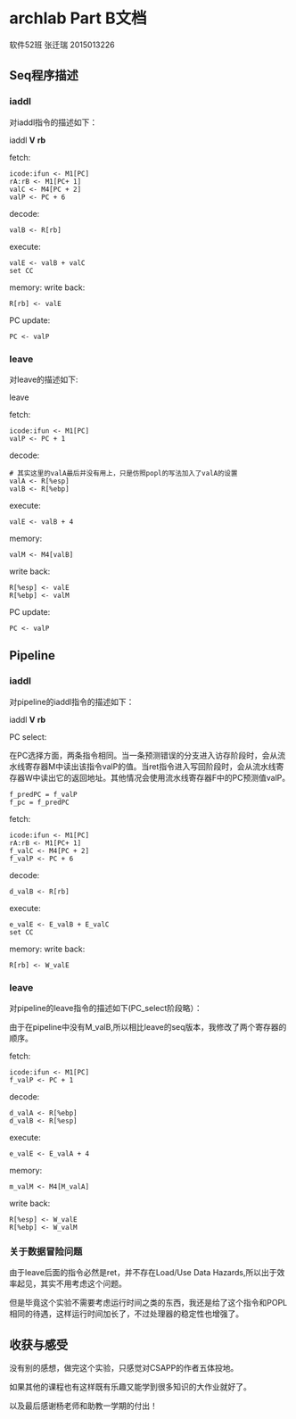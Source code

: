# archlab Part B文档
软件52班 张迁瑞 2015013226
## Seq程序描述
### iaddl
对iaddl指令的描述如下：

iaddl **V** **rb**

fetch:

    icode:ifun <- M1[PC]
    rA:rB <- M1[PC+ 1]
    valC <- M4[PC + 2]
    valP <- PC + 6  

 decode:

    valB <- R[rb]

 execute:

    valE <- valB + valC
    set CC

 memory:
 write back:

    R[rb] <- valE

 PC update:

    PC <- valP

### leave
对leave的描述如下:

leave

 fetch:

    icode:ifun <- M1[PC] 
    valP <- PC + 1

 decode:   

	# 其实这里的valA最后并没有用上，只是仿照popl的写法加入了valA的设置
    valA <- R[%esp]
    valB <- R[%ebp]    

 execute:

    valE <- valB + 4

 memory:

    valM <- M4[valB]

 write back:

    R[%esp] <- valE
    R[%ebp] <- valM

 PC update:

    PC <- valP

## Pipeline
### iaddl
对pipeline的iaddl指令的描述如下：

iaddl **V** **rb**

PC select:

在PC选择方面，两条指令相同。当一条预测错误的分支进入访存阶段时，会从流水线寄存器M中读出该指令valP的值。当ret指令进入写回阶段时，会从流水线寄存器W中读出它的返回地址。其他情况会使用流水线寄存器F中的PC预测值valP。

	f_predPC = f_valP
    f_pc = f_predPC

fetch:

    icode:ifun <- M1[PC]
    rA:rB <- M1[PC+ 1]
    f_valC <- M4[PC + 2]
    f_valP <- PC + 6  

 decode:

    d_valB <- R[rb]

 execute:

    e_valE <- E_valB + E_valC 
    set CC

 memory:
 write back:

    R[rb] <- W_valE

### leave

对pipeline的leave指令的描述如下(PC_select阶段略）：

由于在pipeline中没有M_valB,所以相比leave的seq版本，我修改了两个寄存器的顺序。

fetch:

    icode:ifun <- M1[PC]
    f_valP <- PC + 1

decode:

    d_valA <- R[%ebp]
    d_valB <- R[%esp]

execute:

    e_valE <- E_valA + 4

memory:

    m_valM <- M4[M_valA]

write back:

    R[%esp] <- W_valE
    R[%ebp] <- W_valM

### 关于数据冒险问题
由于leave后面的指令必然是ret，并不存在Load/Use Data Hazards,所以出于效率起见，其实不用考虑这个问题。

但是毕竟这个实验不需要考虑运行时间之类的东西，我还是给了这个指令和POPL相同的待遇，这样运行时间加长了，不过处理器的稳定性也增强了。
## 收获与感受
没有别的感想，做完这个实验，只感觉对CSAPP的作者五体投地。

如果其他的课程也有这样既有乐趣又能学到很多知识的大作业就好了。

以及最后感谢杨老师和助教一学期的付出！
